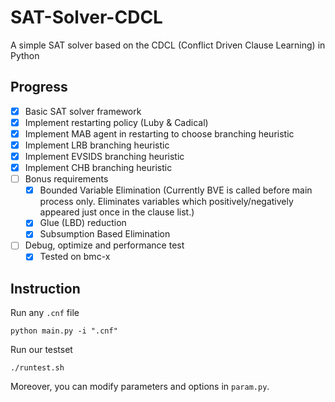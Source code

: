 # SAT-Solver-CDCL

A simple SAT solver based on the CDCL (Conflict Driven Clause Learning) in Python

## Progress
+ [x] Basic SAT solver framework
+ [x] Implement restarting policy (Luby & Cadical)
+ [x] Implement MAB agent in restarting to choose branching heuristic
+ [x] Implement LRB branching heuristic
+ [x] Implement EVSIDS branching heuristic
+ [x] Implement CHB branching heuristic
+ [ ] Bonus requirements
  + [x] Bounded Variable Elimination (Currently BVE is called before main process only. Eliminates variables which positively/negatively appeared just once in the clause list.)
  + [x] Glue (LBD) reduction
  + [x] Subsumption Based Elimination
+ [ ] Debug, optimize and performance test
  + [x] Tested on bmc-x

## Instruction

Run any `.cnf` file 

```shell
python main.py -i ".cnf"
```

Run our testset

```shell
./runtest.sh
```

Moreover, you can modify parameters and options in `param.py`.
